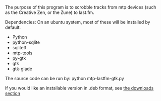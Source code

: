 The purpose of this program is to scrobble tracks from mtp devices
(such as the Creative Zen, or the Zune) to last.fm. 


Dependencies:
On an ubuntu system, most of these will be installed by default.
<ul>
<li>Python</li>
<li>python-sqlite</li>
<li>sqlite3</li>
<li>mtp-tools</li>
<li>py-gtk</li>
<li>gtk</li>
<li>gtk-glade</li>
</ul>

The source code can be run by: python mtp-lastfm-gtk.py

If you would like an installable version in .deb format, see <a href="http://github.com/woodenbrick/mtp-lastfm/downloads">the downloads section</a> 
